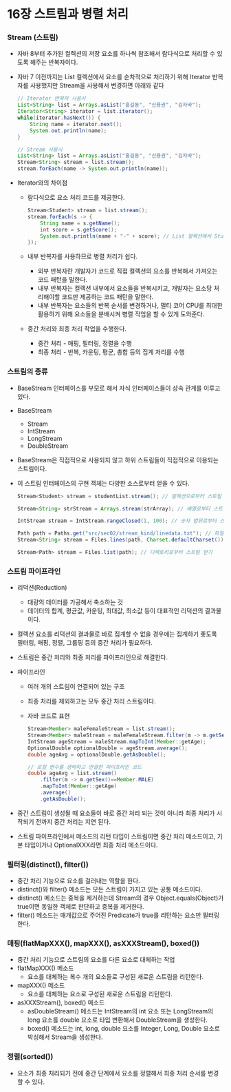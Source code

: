 # 16장 스트림과 병렬 처리



### Stream (스트림)

- 자바 8부터 추가된 컬렉션의 저장 요소를 하나씩 참조해서 람다식으로 처리할 수 있도록 해주는 반복자이다.

- 자바 7 이전까지는 List<String> 컬렉션에서 요소를 순차적으로 처리하기 위해 Iterator 반복자를 사용했지만 Stream을 사용해서 변경하면 아래와 같다

  ```java
  // Iterator 반복자 사용시
  List<String> list = Arrays.asList("홍길동", "신용권", "김자바");
  Iterator<String> iterator = list.iterator();
  while(iterator.hasNext()) {
      String name = iterator.next();
      System.out.println(name);
  }
  
  // Stream 사용시
  List<String> list = Arrays.asList("홍길동", "신용권", "김자바");
  Stream<String> stream = list.stream();
  stream.forEach(name -> System.out.println(name));
  ```

- Iterator와의 차이점

  - 람다식으로 요소 처리 코드를 제공한다.

    ```java
    Stream<Student> stream = list.stream();
    stream.forEach(s -> {
        String name = s.getName();
        int score = s.getScore();
        System.out.println(name + "-" + score); // List 컬렉션에서 Student를 가져와 람다식의 매개값으로 제공한다.
    });
    ```

  - 내부 반복자를 사용하므로 병렬 처리가 쉽다.

    - 외부 반복자란 개발자가 코드로 직접 컬렉션의 요소를 반복해서 가져오는 코드 패턴을 말한다.
    - 내부 반복자는 컬렉션 내부에서 요소들을 반복시키고, 개발자는 요소당 처리해야할 코드만 제공하는 코드 패턴을 말한다.
    - 내부 반복자는 요소들의 반복 순서를 변경하거나, 멀티 코어 CPU를 최대한 활용하기 위해 요소들을 분배시켜 병렬 작업을 할 수 있게 도와준다.

  - 중간 처리와 최종 처리 작업을 수행한다.

    - 중간 처리 - 매핑, 필터링, 정렬을 수행
    - 최종 처리 - 반복, 카운팅, 평균, 총합 등의 집계 처리를 수행



### 스트림의 종류

- BaseStream 인터페이스를 부모로 해서 자식 인터페이스들이 상속 관계를 이루고 있다.

- BaseStream

  - Stream
  - IntStream
  - LongStream
  - DoubleStream

- BaseStream은 직접적으로 사용되지 않고 하위 스트림들이 직접적으로 이용되는 스트림이다.

- 이 스트림 인터페이스의 구현 객체는 다양한 소스로부터 얻을 수 있다.

  ```java
  Stream<Student> stream = studentList.stream(); // 컬렉션으로부터 스트림 얻기
  
  Stream<String> strStream = Arrays.stream(strArray); // 배열로부터 스트림 얻기
  
  IntStream stream = IntStream.rangeClosed(1, 100); // 숫자 범위로부터 스트림 얻기
  
  Path path = Paths.get("src/sec02/stream_kind/linedata.txt"); // 파일로부터 스트림 얻기
  Stream<String> stream = Files.lines(path, Charset.defaultCharset()); // 운영체제의 기본 문자셋
  
  Stream<Path> stream = Files.list(path); // 디렉토리로부터 스트림 얻기
  ```



### 스트림 파이프라인

- 리덕션(Reduction)

  - 대량의 데이터를 가공해서 축소하는 것
  - 데이터의 합계, 평균값, 카운팅, 최대값, 최소값 등이 대표적인 리덕션의 결과물이다.

- 컬렉션 요소를 리덕션의 결과물로 바로 집계할 수 없을 경우에는 집계하기 좋도록 필터링, 매핑, 정렬, 그룹핑 등의 중간 처리가 필요하다.

- 스트림은 중간 처리와 최종 처리를 파이프라인으로 해결한다.

- 파이프라인

  - 여러 개의 스트림이 연결되어 있는 구조

  - 최종 처리를 제외하고는 모두 중간 처리 스트림이다.

  - 자바 코드로 표현

    ```java
    Stream<Member> maleFemaleStream = list.stream();
    Stream<Member> maleStream = maleFemaleStream.filter(m -> m.getSex()==Member.MALE);
    IntStream ageStream = maleStream.mapToInt(Member::getAge);
    OptionalDouble optionalDouble = ageStream.average();
    double ageAvg = optionalDouble.getAsDouble();
    
    // 로컬 변수를 생략하고 연결한 파이프라인 코드
    double ageAvg = list.stream()
        .filter(m -> m.getSex()==Member.MALE)
        .mapToInt(Member::getAge)
        .average()
        .getAsDouble();
    ```

- 중간 스트림이 생성될 때 요소들이 바로 중간 처리 되는 것이 아니라 최종 처리가 시작되기 전까지 중간 처리는 지연 된다.

- 스트림 파이프라인에서 메소드의 리턴 타입이 스트림이면 중간 처리 메소드이고, 기본 타입이거나 OptionalXXX라면 최종 처리 메소드이다.



### 필터링(distinct(), filter())

- 중간 처리 기능으로 요소를 걸러내는 역할을 한다.
- distinct()와 filter() 메소드는 모든 스트림이 가지고 있는 공통 메소드이다.
- distinct() 메소드는 중복을 제거하는데 Stream의 경우 Object.equals(Object)가 true이면 동일한 객체로 판단하고 중복을 제거한다.
- filter() 메소드는 매개값으로 주어진 Predicate가 true를 리턴하는 요소만 필터링한다.



### 매핑(flatMapXXX(), mapXXX(), asXXXStream(), boxed())

- 중간 처리 기능으로 스트림의 요소를 다른 요소로 대체하는 작업
- flatMapXXX() 메소드
  - 요소를 대체하는 복수 개의 요소들로 구성된 새로운 스트림을 리턴한다.
- mapXXX() 메소드
  - 요소를 대체하는 요소로 구성된 새로운 스트림을 리턴한다.
- asXXXStream(), boxed() 메소드
  - asDoubleStream() 메소드는 IntStream의 int 요소 또는 LongStream의 long 요소를 double 요소로 타입 변환해서 DoubleStream을 생성한다.
  - boxed() 메소드는 int, long, double 요소를 Integer, Long, Double 요소로 박싱해서 Stream을 생성한다.



### 정렬(sorted())

- 요소가 최종 처리되기 전에 중간 단계에서 요소를 정렬해서 최종 처리 순서를 변경할 수 있다.



